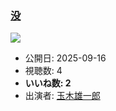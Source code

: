 ### [没](https://www.youtube.com/watch?v=5XYepOi8W9g)
[![](https://img.youtube.com/vi/5XYepOi8W9g/sddefault.jpg)](https://www.youtube.com/watch?v=5XYepOi8W9g)
-   公開日: 2025-09-16
-   視聴数: 4
-   **いいね数: 2**
-   出演者: [玉木雄一郎](/rehacq_fan/people/玉木雄一郎 "wikilink")

